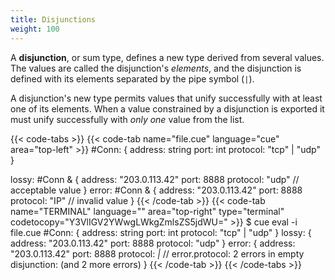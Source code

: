 ```yaml
---
title: Disjunctions
weight: 100
---
```


A **disjunction**, or sum type, defines a new type derived from 
several values.
The values are called the disjunction's *elements*,
and the disjunction is defined with its elements separated by the pipe symbol (`|`).

A disjunction's new type permits values that unify successfully with at least
one of its elements.
When a value constrained by a disjunction is exported it must unify
successfully with *only one* value from the list.

{{< code-tabs >}}
{{< code-tab name="file.cue" language="cue" area="top-left" >}}
#Conn: {
	address:  string
	port:     int
	protocol: "tcp" | "udp"
}

lossy: #Conn & {
	address:  "203.0.113.42"
	port:     8888
	protocol: "udp" // acceptable value
}
error: #Conn & {
	address:  "203.0.113.42"
	port:     8888
	protocol: "IP" // invalid value
}
{{< /code-tab >}}
{{< code-tab name="TERMINAL" language="" area="top-right" type="terminal" codetocopy="Y3VlIGV2YWwgLWkgZmlsZS5jdWU=" >}}
$ cue eval -i file.cue
#Conn: {
    address:  string
    port:     int
    protocol: "tcp" | "udp"
}
lossy: {
    address:  "203.0.113.42"
    port:     8888
    protocol: "udp"
}
error: {
    address:  "203.0.113.42"
    port:     8888
    protocol: _|_ // error.protocol: 2 errors in empty disjunction: (and 2 more errors)
}
{{< /code-tab >}}
{{< /code-tabs >}}

